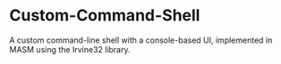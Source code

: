 # Custom-Command-Shell
A custom command-line shell with a console-based UI, implemented in MASM using the Irvine32 library.

